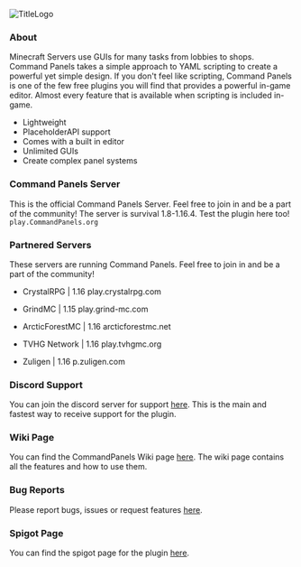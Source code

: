 ![TitleLogo](https://www.spigotmc.org/attachments/cpbanner-theonly-png.553479/)

### About
Minecraft Servers use GUIs for many tasks from lobbies to shops. Command Panels takes a simple approach to YAML scripting to create a powerful yet simple design.
If you don't feel like scripting, Command Panels is one of the few free plugins you will find that provides a powerful in-game editor. Almost every feature that is available when scripting is included in-game.

  - Lightweight
  - PlaceholderAPI support
  - Comes with a built in editor
  - Unlimited GUIs
  - Create complex panel systems
  
### Command Panels Server 
This is the official Command Panels Server. Feel free to join in and be a part of the community! The server is survival 1.8-1.16.4. Test the plugin here too!
`play.CommandPanels.org`

### Partnered Servers
These servers are running Command Panels. Feel free to join in and be a part of the community!

- CrystalRPG | 1.16 play.crystalrpg.com

- GrindMC | 1.15 play.grind-mc.com

- ArcticForestMC | 1.16 arcticforestmc.net

- TVHG Network | 1.16 play.tvhgmc.org

- Zuligen | 1.16 p.zuligen.com

### Discord Support
You can join the discord server for support [here](https://discord.gg/eUWBWh7).
This is the main and fastest way to receive support for the plugin.

### Wiki Page
You can find the CommandPanels Wiki page [here](https://rockyhawk99.gitbook.io/rockyhawk-wiki/commandpanels/wiki).
The wiki page contains all the features and how to use them.

### Bug Reports
Please report bugs, issues or request features [here](https://github.com/rockyhawk64/CommandPanels/issues).

### Spigot Page
You can find the spigot page for the plugin [here](https://www.spigotmc.org/resources/67788/).
